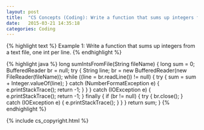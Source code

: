 ```yaml
---
layout: post
title:  "CS Concepts (Coding): Write a function that sums up integers from a text file, one int per line."
date:   2015-03-21 14:35:18
categories: Coding
---
```


{% highlight text %}
Example 1:   Write a function that sums up integers from a text file, one int per line.
{% endhighlight %}

{% highlight java %}
  long sumIntsFromFile(String fileName) {
    long sum = 0;
    BufferedReader br = null;
    try {
      String line;
      br = new BufferedReader(new FileReader(fileName));
      while ((line = br.readLine()) != null) {
        try {
          sum = sum + Integer.valueOf(line);
        } catch (NumberFormatException e) {
          e.printStackTrace();
          return -1;
        }
      }
    } catch (IOException e) {
      e.printStackTrace();
      return -1;
    } finally {
      if (br != null) {
        try {
          br.close();
        } catch (IOException e) {
          e.printStackTrace();
        }
      }
    }
    return sum;
  }
{% endhighlight %}

{% include cs_copyright.html %}
